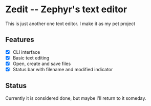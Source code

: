 # Zedit -- Zephyr's text editor

This is just another one text editor. I make it as my pet project

## Features

 - [x] CLI interface
 - [x] Basic text editing
 - [x] Open, create and save files
 - [x] Status bar with filename and modified indicator

## Status

Currently it is considered done, but maybe I'll return to it someday.
